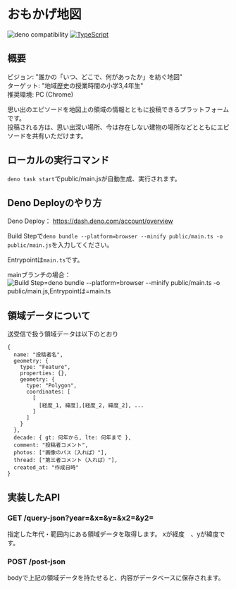 # おもかげ地図
![deno compatibility](https://shield.deno.dev/deno/v2.4.4)
[![TypeScript](https://img.shields.io/badge/TypeScript-3178C6?logo=typescript&logoColor=white)](https://www.typescriptlang.org/)

## 概要
ビジョン: "誰かの「いつ、どこで、何があったか」を紡ぐ地図"  
ターゲット: "地域歴史の授業時間の小学3,4年生"  
推奨環境: PC (Chrome)  

思い出のエピソードを地図上の領域の情報とともに投稿できるプラットフォームです。  
投稿される方は、思い出深い場所、今は存在しない建物の場所などとともにエピソードを共有いただけます。  


## ローカルの実行コマンド

`deno task start`でpublic/main.jsが自動生成、実行されます。

## Deno Deployのやり方

Deno Deploy：
https://dash.deno.com/account/overview

Build Stepで`deno bundle --platform=browser --minify public/main.ts -o public/main.js`を入力してください。

Entrypointは`main.ts`です。

mainブランチの場合：
![Build Step=deno bundle --platform=browser --minify public/main.ts -o public/main.js,Entrypointは=main.ts](imgs/build_sample.png)


## 領域データについて

送受信で扱う領域データは以下のとおり
```
{
  name: "投稿者名",
  geometry: {
    type: "Feature",
    properties: {},
    geometry: {
      type: "Polygon",
      coordinates: [
        [
          [経度_1, 緯度],[経度_2, 緯度_2], ...
        ]
      ]
    }
  },
  decade: { gt: 何年から, lte: 何年まで },
  comment: "投稿者コメント",
  photos: ["画像のパス（入れば）"],
  thread: ["第三者コメント（入れば）"],
  created_at: "作成日時"
}
```


## 実装したAPI
### GET /query-json?year=&x=&y=&x2=&y2=
指定した年代・範囲内にある領域データを取得します。
xが経度　、yが緯度です。

### POST /post-json
bodyで上記の領域データを持たせると、内容がデータベースに保存されます。